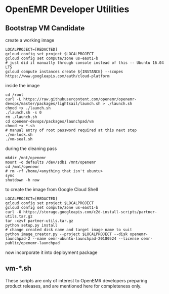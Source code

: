 # OpenEMR Developer Utilities

## Bootstrap VM Candidate

create a working image
```
LOCALPROJECT=[REDACTED]
gcloud config set project $LOCALPROJECT
gcloud config set compute/zone us-east1-b
# just did it manually through console instead of this -- Ubuntu 16.04 LTS
gcloud compute instances create ${INSTANCE} --scopes https://www.googleapis.com/auth/cloud-platform 
```

inside the image
```
cd /root
curl -L https://raw.githubusercontent.com/openemr/openemr-devops/master/packages/lightsail/launch.sh > ./launch.sh
chmod +x ./launch.sh
./launch.sh -s 0
rm ./launch.sh
cd openemr-devops/packages/launchpad/vm
chmod +x *.sh
# manual entry of root password required at this next step
./vm-lock.sh
./vm-seal.sh
```

during the cleaning pass
```
mkdir /mnt/openemr
mount -o defaults /dev/sdb1 /mnt/openemr
cd /mnt/openemr
# rm -rf /home/<anything that isn't ubuntu>
sync
shutdown -h now
```

to create the image from Google Cloud Shell
```
LOCALPROJECT=[REDACTED]
gcloud config set project $LOCALPROJECT
gcloud config set compute/zone us-east1-b
curl -O https://storage.googleapis.com/c2d-install-scripts/partner-utils.tar.gz
tar -xzvf partner-utils.tar.gz
python setup.py install
# change created disk name and target image name to suit
python image_creator.py --project $LOCALPROJECT --disk openemr-launchpad-2 --name oemr-ubuntu-launchpad-20180524 --license oemr-public/openemr-launchpad
```

now incorporate it into deployment package

## vm-\*.sh

These scripts are only of interest to OpenEMR developers preparing product releases, and are mentioned here for completeness only.
